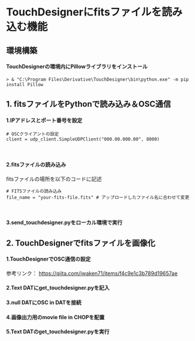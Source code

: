# TouchDesignerにfitsファイルを読み込む機能

## 環境構築


#### TouchDesignerの環境内にPillowライブラリをインストール
```
> & "C:\Program Files\Derivative\TouchDesigner\bin\python.exe" -m pip install Pillow
```

## 1. fitsファイルをPythonで読み込み＆OSC通信

#### 1.IPアドレスとポート番号を設定
```
# OSCクライアントの設定
client = udp_client.SimpleUDPClient("000.00.000.00", 8000) 
```
<br>

#### 2.fitsファイルの読み込み
fitsファイルの場所を以下のコードに記述
```
# FITSファイルの読み込み
file_name = "your-fits-file.fits" # アップロードしたファイル名に合わせて変更
```
<br>

#### 3.send_touchdesigner.pyをローカル環境で実行


## 2. TouchDesignerでfitsファイルを画像化

#### 1.TouchDesignerでOSC通信の設定

参考リンク：
https://qiita.com/iwaken71/items/f4c9e1c3b789d19657ae

#### 2.Text DATにget_touchdesigner.pyを記入

#### 3.null DATにOSC in DATを接続

#### 4.画像出力用のmovie file in CHOPを配置

#### 5.Text DATのget_touchdesigner.pyを実行